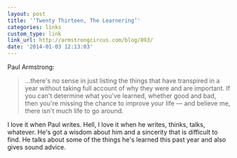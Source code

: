 ```yaml
---
layout: post
title: '‘Twenty Thirteen, The Learnering’'
categories: links
custom_type: link
link_url: http://armstrongcircus.com/blog/893/
date: '2014-01-03 12:13:03'
---
```

Paul Armstrong: 

>…there's no sense in just listing the things that have transpired in a year without taking full account of why they were and are important. If you can't determine what you've learned, whether good and bad, then you're missing the chance to improve your life — and believe me, there isn't much life to go around.

I love it when Paul writes. Hell, I love it when he writes, thinks, talks, whatever. He's got a wisdom about him and a sincerity that is difficult to find. He talks about some of the things he's learned this past year and also gives sound advice.